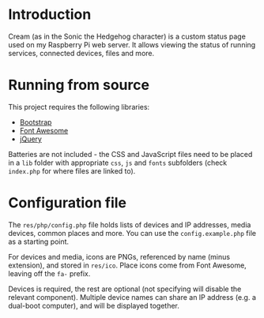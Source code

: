 Introduction
============

Cream (as in the Sonic the Hedgehog character) is a custom status page used on my Raspberry Pi web server.  It allows viewing the status of running services, connected devices, files and more.


Running from source
===================

This project requires the following libraries:

* [Bootstrap](http://getbootstrap.com)
* [Font Awesome](http://fontawesome.io)
* [jQuery](http://jquery.com)

Batteries are not included - the CSS and JavaScript files need to be placed in a `lib` folder with appropriate `css`, `js` and `fonts` subfolders (check `index.php` for where files are linked to).


Configuration file
==================

The `res/php/config.php` file holds lists of devices and IP addresses, media devices, common places and more.  You can use the `config.example.php` file as a starting point.

For devices and media, icons are PNGs, referenced by name (minus extension), and stored in `res/ico`.  Place icons come from Font Awesome, leaving off the `fa-` prefix.

Devices is required, the rest are optional (not specifying will disable the relevant component).  Multiple device names can share an IP address (e.g. a dual-boot computer), and will be displayed together.
